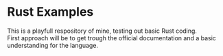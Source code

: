 # Rust Examples

This is a playfull respository of mine, testing out basic Rust coding.\
First approach will be to get trough the official documentation and a basic understanding for the language.
